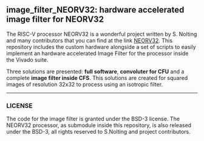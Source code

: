 
## image_filter_NEORV32: hardware accelerated image filter for NEORV32
The RISC-V processor NEORV32 is a wonderful project written by S. Nolting and many contributors that you can find at the link [NEORV32](https://github.com/stnolting/neorv32). This repository includes the custom hardware alongside a set of scripts to easily implement an hardware accelerated Image Filter for the processor inside the Vivado suite.  

Three solutions are presented: **full software**, **convoluter for CFU**  and a complete  **image filter inside CFS**. This solutions are created for squared images of resolution 32x32 to process using an isotropic filter.
***
### LICENSE
The code for the image filter is granted under the BSD-3 license. The NEORV32 processor, as submodule inside this repository, is also released under the BSD-3, all rights reserved to S.Nolting and project contributors.

